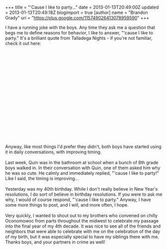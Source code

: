 +++
title = "'Cause I like to party..."
date = 2013-01-13T20:49:00Z
updated = 2013-01-13T20:49:18Z
blogimport = true 
[author]
	name = "Brandon Grady"
	uri = "https://plus.google.com/115749026413078959590"
+++

I have a running joke with the boys. Any time they ask me a question that begs me to define reasons for behavior, I like to answer, "'cause I like to party." It's a brilliant quote from Talladega Nights - if you're not familiar, check it out here:<br /><br /><div class="separator" style="clear: both; text-align: center;"><object width="320" height="266" class="BLOGGER-youtube-video" classid="clsid:D27CDB6E-AE6D-11cf-96B8-444553540000" codebase="http://download.macromedia.com/pub/shockwave/cabs/flash/swflash.cab#version=6,0,40,0" data-thumbnail-src="http://1.gvt0.com/vi/SS_OVZtVa4E/0.jpg"><param name="movie" value="http://www.youtube.com/v/SS_OVZtVa4E&fs=1&source=uds" /><param name="bgcolor" value="#FFFFFF" /><param name="allowFullScreen" value="true" /><embed width="320" height="266"  src="http://www.youtube.com/v/SS_OVZtVa4E&fs=1&source=uds" type="application/x-shockwave-flash" allowfullscreen="true"></embed></object></div><br />Anyway, like most things I'd prefer they didn't, both boys have started using it in daily conversations, with improving timing.<br /><br />Last week, Quin was in the bathroom at school when a bunch of 8th grade boys walked in. In their conversation with Quin, one of them asked him why he was so cute. He calmly and immediately replied, "'cause I like to party!" Like I said, the timing is improving...<br /><br />Yesterday was my 40th birthday. While I don't really believe in New Year's resolutions, I do sort of believe in birthday resolutions. If you were to ask me why, I would of course respond, "'cause I like to party." Anyway, I have some more things to post, and I will, and more often, I hope.<br /><br />Very quickly, I wanted to shout out to my brothers who convened on chilly Oconomowoc from parts throughout the midwest to celebrate my passage into the final year of my 4th decade. It was nice to see all of the friends and neighbors that were able to celebrate with me on the celebration of the day of my birth, but it was especially special to have my siblings there with me. Thanks boys, and your partners in crime as well!
